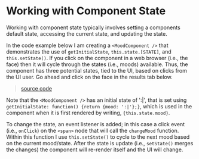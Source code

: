 # Working with Component State

Working with component state typically involves setting a components default state, accessing the current state, and updating the state.

In the code example below I am creating a `<MoodComponent />` that demonstrates the use of `getInitialState`, `this.state.[STATE]`, and `this.setState()`. If you click on the component in a web browser (i.e., the face) then it will cycle through the states (i.e., moods) available. Thus, the component has three potential states, tied to the UI, based on clicks from the UI user. Go ahead and click on the face in the results tab below.

> [source code](https://jsfiddle.net/codylindley/zr398avp/#tabs=js,result,html,resources)

Note that the `<MoodComponent />` has an initial state of ':|', that is set using  `getInitialState: function() {return {mood: ':|'};}`, which is used in the component when it is first rendered by writing, `{this.state.mood}`.

To change the state, an event listener is added; in this case a click event (i.e., `onClick`) on the `<span>` node that will call the `changeMood` function. Within this function I use `this.setState()` to cycle to the next mood based on the current mood/state. After the state is update (i.e., `setState()` merges the changes) the component will re-render itself and the UI will change.
